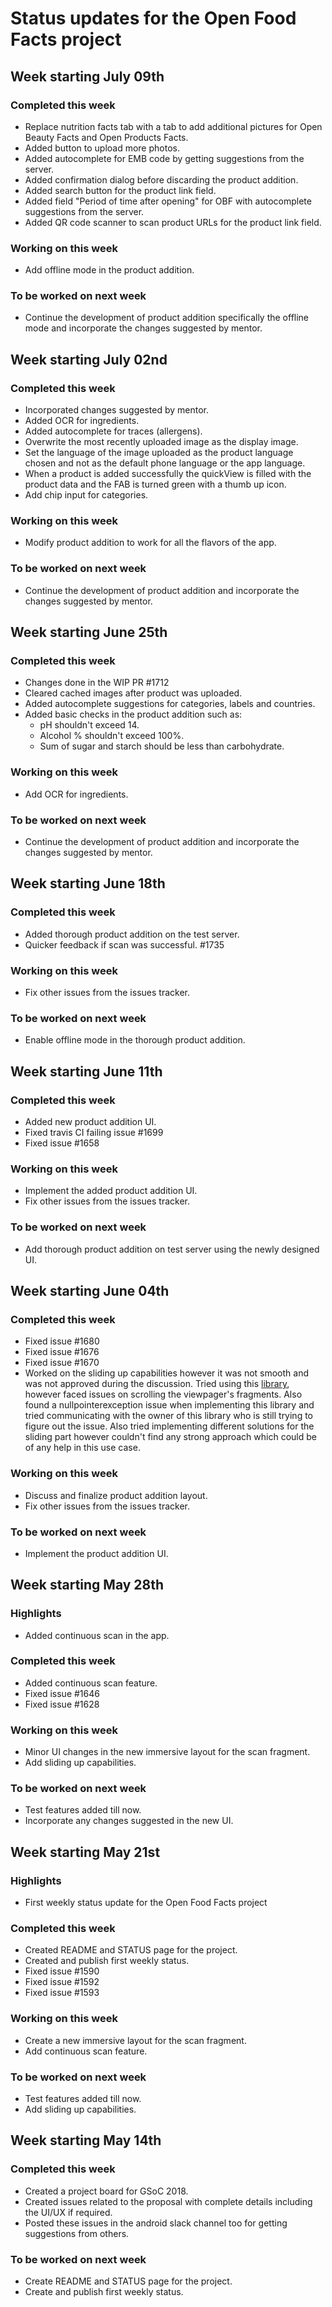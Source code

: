 # Status updates for the Open Food Facts project

## Week starting July 09th

### Completed this week

* Replace nutrition facts tab with a tab to add additional pictures for Open Beauty Facts and Open Products Facts.
* Added button to upload more photos.
* Added autocomplete for EMB code by getting suggestions from the server.
* Added confirmation dialog before discarding the product addition.
* Added search button for the product link field.
* Added field "Period of time after opening" for OBF with autocomplete suggestions from the server.
* Added QR code scanner to scan product URLs for the product link field.

### Working on this week

* Add offline mode in the product addition.

### To be worked on next week

* Continue the development of product addition specifically the offline mode and incorporate the changes suggested by mentor.

## Week starting July 02nd

### Completed this week

* Incorporated changes suggested by mentor.
* Added OCR for ingredients.
* Added autocomplete for traces (allergens).
* Overwrite the most recently uploaded image as the display image.
* Set the language of the image uploaded as the product language chosen and not as the default phone language or the app language.
* When a product is added successfully the quickView is filled with the product data and the FAB is turned green with a thumb up icon.
* Add chip input for categories.

### Working on this week

* Modify product addition to work for all the flavors of the app.

### To be worked on next week

* Continue the development of product addition and incorporate the changes suggested by mentor.

## Week starting June 25th

### Completed this week

* Changes done in the WIP PR #1712
* Cleared cached images after product was uploaded.
* Added autocomplete suggestions for categories, labels and countries.
* Added basic checks in the product addition such as:
  * pH shouldn't exceed 14.
  * Alcohol % shouldn't exceed 100%.
  * Sum of sugar and starch should be less than carbohydrate.

### Working on this week

* Add OCR for ingredients.

### To be worked on next week

* Continue the development of product addition and incorporate the changes suggested by mentor.

## Week starting June 18th

### Completed this week

* Added thorough product addition on the test server.
* Quicker feedback if scan was successful. #1735

### Working on this week

* Fix other issues from the issues tracker.

### To be worked on next week

* Enable offline mode in the thorough product addition.

## Week starting June 11th

### Completed this week

* Added new product addition UI.
* Fixed travis CI failing issue #1699
* Fixed issue #1658

### Working on this week

* Implement the added product addition UI.
* Fix other issues from the issues tracker.

### To be worked on next week

* Add thorough product addition on test server using the newly designed UI.

## Week starting June 04th

### Completed this week

* Fixed issue #1680
* Fixed issue #1676
* Fixed issue #1670
* Worked on the sliding up capabilities however it was not smooth and was not approved during the discussion. Tried using this [library](https://github.com/laenger/ViewPagerBottomSheet), however faced issues on scrolling the viewpager's fragments. Also found a nullpointerexception issue when implementing this library and tried communicating with the owner of this library who is still trying to figure out the issue. Also tried implementing different solutions for the sliding part however couldn't find any strong approach which could be of any help in this use case.

### Working on this week

* Discuss and finalize product addition layout.
* Fix other issues from the issues tracker.

### To be worked on next week

* Implement the product addition UI.

## Week starting May 28th

### Highlights

* Added continuous scan in the app.

### Completed this week

* Added continuous scan feature.
* Fixed issue #1646
* Fixed issue #1628

### Working on this week

* Minor UI changes in the new immersive layout for the scan fragment.
* Add sliding up capabilities.

### To be worked on next week

* Test features added till now.
* Incorporate any changes suggested in the new UI.

## Week starting May 21st

### Highlights

* First weekly status update for the Open Food Facts project

### Completed this week

* Created README and STATUS page for the project.
* Created and publish first weekly status.
* Fixed issue #1590
* Fixed issue #1592
* Fixed issue #1593

### Working on this week

* Create a new immersive layout for the scan fragment.
* Add continuous scan feature.

### To be worked on next week

* Test features added till now.
* Add sliding up capabilities.

## Week starting May 14th

### Completed this week
* Created a project board for GSoC 2018.
* Created issues related to the proposal with complete details including the UI/UX if required.
* Posted these issues in the android slack channel too for getting suggestions from others.

### To be worked on next week
* Create README and STATUS page for the project.
* Create and publish first weekly status.
